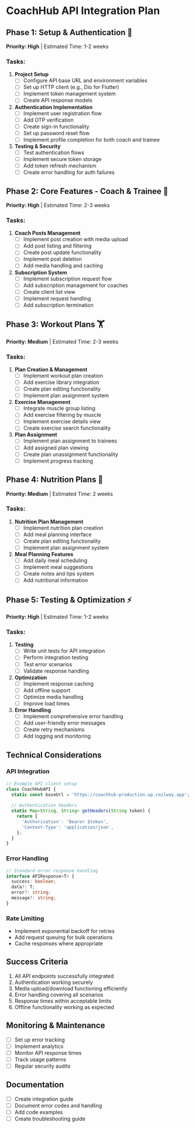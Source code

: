 # CoachHub API Integration Plan

## Phase 1: Setup & Authentication 🔐
**Priority: High** | Estimated Time: 1-2 weeks

### Tasks:
1. **Project Setup**
   - [ ] Configure API base URL and environment variables
   - [ ] Set up HTTP client (e.g., Dio for Flutter)
   - [ ] Implement token management system
   - [ ] Create API response models

2. **Authentication Implementation**
   - [ ] Implement user registration flow
   - [ ] Add OTP verification
   - [ ] Create sign-in functionality
   - [ ] Set up password reset flow
   - [ ] Implement profile completion for both coach and trainee

3. **Testing & Security**
   - [ ] Test authentication flows
   - [ ] Implement secure token storage
   - [ ] Add token refresh mechanism
   - [ ] Create error handling for auth failures

## Phase 2: Core Features - Coach & Trainee 👥
**Priority: High** | Estimated Time: 2-3 weeks

### Tasks:
1. **Coach Posts Management**
   - [ ] Implement post creation with media upload
   - [ ] Add post listing and filtering
   - [ ] Create post update functionality
   - [ ] Implement post deletion
   - [ ] Add media handling and caching

2. **Subscription System**
   - [ ] Implement subscription request flow
   - [ ] Add subscription management for coaches
   - [ ] Create client list view
   - [ ] Implement request handling
   - [ ] Add subscription termination

## Phase 3: Workout Plans 🏋️
**Priority: Medium** | Estimated Time: 2-3 weeks

### Tasks:
1. **Plan Creation & Management**
   - [ ] Implement workout plan creation
   - [ ] Add exercise library integration
   - [ ] Create plan editing functionality
   - [ ] Implement plan assignment system

2. **Exercise Management**
   - [ ] Integrate muscle group listing
   - [ ] Add exercise filtering by muscle
   - [ ] Implement exercise details view
   - [ ] Create exercise search functionality

3. **Plan Assignment**
   - [ ] Implement plan assignment to trainees
   - [ ] Add assigned plan viewing
   - [ ] Create plan unassignment functionality
   - [ ] Implement progress tracking

## Phase 4: Nutrition Plans 🥗
**Priority: Medium** | Estimated Time: 2 weeks

### Tasks:
1. **Nutrition Plan Management**
   - [ ] Implement nutrition plan creation
   - [ ] Add meal planning interface
   - [ ] Create plan editing functionality
   - [ ] Implement plan assignment system

2. **Meal Planning Features**
   - [ ] Add daily meal scheduling
   - [ ] Implement meal suggestions
   - [ ] Create notes and tips system
   - [ ] Add nutritional information

## Phase 5: Testing & Optimization ⚡
**Priority: High** | Estimated Time: 1-2 weeks

### Tasks:
1. **Testing**
   - [ ] Write unit tests for API integration
   - [ ] Perform integration testing
   - [ ] Test error scenarios
   - [ ] Validate response handling

2. **Optimization**
   - [ ] Implement response caching
   - [ ] Add offline support
   - [ ] Optimize media handling
   - [ ] Improve load times

3. **Error Handling**
   - [ ] Implement comprehensive error handling
   - [ ] Add user-friendly error messages
   - [ ] Create retry mechanisms
   - [ ] Add logging and monitoring

## Technical Considerations

### API Integration
```typescript
// Example API client setup
class CoachHubAPI {
  static const baseUrl = 'https://coachhub-production.up.railway.app';
  
  // Authentication headers
  static Map<String, String> getHeaders(String token) {
    return {
      'Authorization': 'Bearer $token',
      'Content-Type': 'application/json',
    };
  }
}
```

### Error Handling
```typescript
// Standard error response handling
interface APIResponse<T> {
  success: boolean;
  data?: T;
  error?: string;
  message?: string;
}
```

### Rate Limiting
- Implement exponential backoff for retries
- Add request queuing for bulk operations
- Cache responses where appropriate

## Success Criteria
1. All API endpoints successfully integrated
2. Authentication working securely
3. Media upload/download functioning efficiently
4. Error handling covering all scenarios
5. Response times within acceptable limits
6. Offline functionality working as expected

## Monitoring & Maintenance
- [ ] Set up error tracking
- [ ] Implement analytics
- [ ] Monitor API response times
- [ ] Track usage patterns
- [ ] Regular security audits

## Documentation
- [ ] Create integration guide
- [ ] Document error codes and handling
- [ ] Add code examples
- [ ] Create troubleshooting guide 